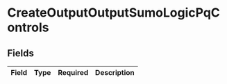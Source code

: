# CreateOutputOutputSumoLogicPqControls


## Fields

| Field       | Type        | Required    | Description |
| ----------- | ----------- | ----------- | ----------- |